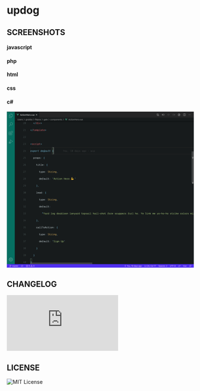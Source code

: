 # updog

## SCREENSHOTS

#### javascript

#### php

#### html

#### css

#### c#

![ScreenShot1](https://raw.githubusercontent.com/douggrubba/updog-vs-code-theme/master/ScreenShot-1.png)

## CHANGELOG

![CHANGELOG](https://raw.githubusercontent.com/douggrubba/updog-vs-code-theme/master/CHANGELOG.md)

## LICENSE

![MIT License](https://raw.githubusercontent.com/douggrubba/updog-vs-code-theme/master/LICENSE)
